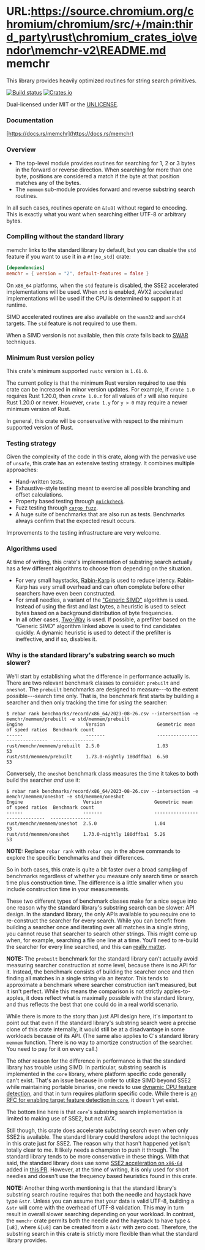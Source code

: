 URL:https://source.chromium.org/chromium/chromium/src/+/main:third_party\rust\chromium_crates_io\vendor\memchr-v2\README.md
memchr
======
This library provides heavily optimized routines for string search primitives.

[![Build status](https://github.com/BurntSushi/memchr/workflows/ci/badge.svg)](https://github.com/BurntSushi/memchr/actions)
[![Crates.io](https://img.shields.io/crates/v/memchr.svg)](https://crates.io/crates/memchr)

Dual-licensed under MIT or the [UNLICENSE](https://unlicense.org/).


### Documentation

[https://docs.rs/memchr](https://docs.rs/memchr)


### Overview

* The top-level module provides routines for searching for 1, 2 or 3 bytes
  in the forward or reverse direction. When searching for more than one byte,
  positions are considered a match if the byte at that position matches any
  of the bytes.
* The `memmem` sub-module provides forward and reverse substring search
  routines.

In all such cases, routines operate on `&[u8]` without regard to encoding. This
is exactly what you want when searching either UTF-8 or arbitrary bytes.

### Compiling without the standard library

memchr links to the standard library by default, but you can disable the
`std` feature if you want to use it in a `#![no_std]` crate:

```toml
[dependencies]
memchr = { version = "2", default-features = false }
```

On `x86_64` platforms, when the `std` feature is disabled, the SSE2 accelerated
implementations will be used. When `std` is enabled, AVX2 accelerated
implementations will be used if the CPU is determined to support it at runtime.

SIMD accelerated routines are also available on the `wasm32` and `aarch64`
targets. The `std` feature is not required to use them.

When a SIMD version is not available, then this crate falls back to
[SWAR](https://en.wikipedia.org/wiki/SWAR) techniques.

### Minimum Rust version policy

This crate's minimum supported `rustc` version is `1.61.0`.

The current policy is that the minimum Rust version required to use this crate
can be increased in minor version updates. For example, if `crate 1.0` requires
Rust 1.20.0, then `crate 1.0.z` for all values of `z` will also require Rust
1.20.0 or newer. However, `crate 1.y` for `y > 0` may require a newer minimum
version of Rust.

In general, this crate will be conservative with respect to the minimum
supported version of Rust.


### Testing strategy

Given the complexity of the code in this crate, along with the pervasive use
of `unsafe`, this crate has an extensive testing strategy. It combines multiple
approaches:

* Hand-written tests.
* Exhaustive-style testing meant to exercise all possible branching and offset
  calculations.
* Property based testing through [`quickcheck`](https://github.com/BurntSushi/quickcheck).
* Fuzz testing through [`cargo fuzz`](https://github.com/rust-fuzz/cargo-fuzz).
* A huge suite of benchmarks that are also run as tests. Benchmarks always
  confirm that the expected result occurs.

Improvements to the testing infrastructure are very welcome.


### Algorithms used

At time of writing, this crate's implementation of substring search actually
has a few different algorithms to choose from depending on the situation.

* For very small haystacks,
  [Rabin-Karp](https://en.wikipedia.org/wiki/Rabin%E2%80%93Karp_algorithm)
  is used to reduce latency. Rabin-Karp has very small overhead and can often
  complete before other searchers have even been constructed.
* For small needles, a variant of the
  ["Generic SIMD"](http://0x80.pl/articles/simd-strfind.html#algorithm-1-generic-simd)
  algorithm is used. Instead of using the first and last bytes, a heuristic is
  used to select bytes based on a background distribution of byte frequencies.
* In all other cases,
  [Two-Way](https://en.wikipedia.org/wiki/Two-way_string-matching_algorithm)
  is used. If possible, a prefilter based on the "Generic SIMD" algorithm
  linked above is used to find candidates quickly. A dynamic heuristic is used
  to detect if the prefilter is ineffective, and if so, disables it.


### Why is the standard library's substring search so much slower?

We'll start by establishing what the difference in performance actually
is. There are two relevant benchmark classes to consider: `prebuilt` and
`oneshot`. The `prebuilt` benchmarks are designed to measure---to the extent
possible---search time only. That is, the benchmark first starts by building a
searcher and then only tracking the time for _using_ the searcher:

```
$ rebar rank benchmarks/record/x86_64/2023-08-26.csv --intersection -e memchr/memmem/prebuilt -e std/memmem/prebuilt
Engine                       Version                   Geometric mean of speed ratios  Benchmark count
------                       -------                   ------------------------------  ---------------
rust/memchr/memmem/prebuilt  2.5.0                     1.03                            53
rust/std/memmem/prebuilt     1.73.0-nightly 180dffba1  6.50                            53
```

Conversely, the `oneshot` benchmark class measures the time it takes to both
build the searcher _and_ use it:

```
$ rebar rank benchmarks/record/x86_64/2023-08-26.csv --intersection -e memchr/memmem/oneshot -e std/memmem/oneshot
Engine                      Version                   Geometric mean of speed ratios  Benchmark count
------                      -------                   ------------------------------  ---------------
rust/memchr/memmem/oneshot  2.5.0                     1.04                            53
rust/std/memmem/oneshot     1.73.0-nightly 180dffba1  5.26                            53
```

**NOTE:** Replace `rebar rank` with `rebar cmp` in the above commands to
explore the specific benchmarks and their differences.

So in both cases, this crate is quite a bit faster over a broad sampling of
benchmarks regardless of whether you measure only search time or search time
plus construction time. The difference is a little smaller when you include
construction time in your measurements.

These two different types of benchmark classes make for a nice segue into
one reason why the standard library's substring search can be slower: API
design. In the standard library, the only APIs available to you require
one to re-construct the searcher for every search. While you can benefit
from building a searcher once and iterating over all matches in a single
string, you cannot reuse that searcher to search other strings. This might
come up when, for example, searching a file one line at a time. You'll need
to re-build the searcher for every line searched, and this can [really
matter][burntsushi-bstr-blog].

**NOTE:** The `prebuilt` benchmark for the standard library can't actually
avoid measuring searcher construction at some level, because there is no API
for it. Instead, the benchmark consists of building the searcher once and then
finding all matches in a single string via an iterator. This tends to
approximate a benchmark where searcher construction isn't measured, but it
isn't perfect. While this means the comparison is not strictly
apples-to-apples, it does reflect what is maximally possible with the standard
library, and thus reflects the best that one could do in a real world scenario.

While there is more to the story than just API design here, it's important to
point out that even if the standard library's substring search were a precise
clone of this crate internally, it would still be at a disadvantage in some
workloads because of its API. (The same also applies to C's standard library
`memmem` function. There is no way to amortize construction of the searcher.
You need to pay for it on every call.)

The other reason for the difference in performance is that
the standard library has trouble using SIMD. In particular, substring search
is implemented in the `core` library, where platform specific code generally
can't exist. That's an issue because in order to utilize SIMD beyond SSE2
while maintaining portable binaries, one needs to use [dynamic CPU feature
detection][dynamic-cpu], and that in turn requires platform specific code.
While there is [an RFC for enabling target feature detection in
`core`][core-feature], it doesn't yet exist.

The bottom line here is that `core`'s substring search implementation is
limited to making use of SSE2, but not AVX.

Still though, this crate does accelerate substring search even when only SSE2
is available. The standard library could therefore adopt the techniques in this
crate just for SSE2. The reason why that hasn't happened yet isn't totally
clear to me. It likely needs a champion to push it through. The standard
library tends to be more conservative in these things. With that said, the
standard library does use some [SSE2 acceleration on `x86-64`][std-sse2] added
in [this PR][std-sse2-pr]. However, at the time of writing, it is only used
for short needles and doesn't use the frequency based heuristics found in this
crate.

**NOTE:** Another thing worth mentioning is that the standard library's
substring search routine requires that both the needle and haystack have type
`&str`. Unless you can assume that your data is valid UTF-8, building a `&str`
will come with the overhead of UTF-8 validation. This may in turn result in
overall slower searching depending on your workload. In contrast, the `memchr`
crate permits both the needle and the haystack to have type `&[u8]`, where
`&[u8]` can be created from a `&str` with zero cost. Therefore, the substring
search in this crate is strictly more flexible than what the standard library
provides.

[burntsushi-bstr-blog]: https://blog.burntsushi.net/bstr/#motivation-based-on-performance
[dynamic-cpu]: https://doc.rust-lang.org/std/arch/index.html#dynamic-cpu-feature-detection
[core-feature]: https://github.com/rust-lang/rfcs/pull/3469
[std-sse2]: https://github.com/rust-lang/rust/blob/bf9229a2e366b4c311f059014a4aa08af16de5d8/library/core/src/str/pattern.rs#L1719-L1857
[std-sse2-pr]: https://github.com/rust-lang/rust/pull/103779
